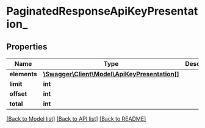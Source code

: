 # PaginatedResponseApiKeyPresentation_

## Properties
Name | Type | Description | Notes
------------ | ------------- | ------------- | -------------
**elements** | [**\Swagger\Client\Model\ApiKeyPresentation[]**](ApiKeyPresentation.md) |  | 
**limit** | **int** |  | 
**offset** | **int** |  | 
**total** | **int** |  | [optional] 

[[Back to Model list]](../README.md#documentation-for-models) [[Back to API list]](../README.md#documentation-for-api-endpoints) [[Back to README]](../README.md)


